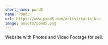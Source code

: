 ```yaml
---
short_name: pond5
name: Pond5
url: https://www.pond5.com/artist/katia_kru
image: assets/pond5.png
---
```

Website with Photos and Video Footage for sell.